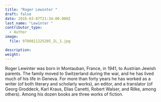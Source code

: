 ```yaml
---
title: "Roger Lewinter "
draft: false
date: 2016-03-07T21:34:00.000Z
last_name: "Lewinter "
contributor_type:
  - Author
image:
  file: 9780811225205_IL_1.jpg

description:
weight:
---
```


Roger Lewinter was born in Montauban, France, in 1941, to Austrian Jewish parents. The family moved to Switzerland during the war, and he has lived much of his life in Geneva. For more than forty years he has worked as a writer (of both literary and scholarly works), an editor, and a translator (of Georg Groddeck, Karl Kraus, Elias Canetti, Robert Walser, and Rilke, among others). Among his dozen books are three works of fiction.

